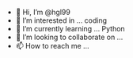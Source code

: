 - 👋 Hi, I’m @hgl99
- 👀 I’m interested in ... coding
- 🌱 I’m currently learning ... Python
- 💞️ I’m looking to collaborate on ... 
- 📫 How to reach me ...

<!---
hgl99/hgl99 is a ✨ special ✨ repository because its `README.md` (this file) appears on your GitHub profile.
You can click the Preview link to take a look at your changes.
--->
